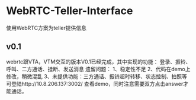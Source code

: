 # WebRTC-Teller-Interface
使用WebRTC方案为teller提供信息

## v0.1
webrtc跟VTA，VTM交互的版本V0.1已经完成，其中实现的功能：
        登录、振铃、呼叫、二方通话、挂断、发送消息
    遗留问题：
        1、稳定性不足
        2、代码在demo上修改，稍微混乱
        3、未提供功能：三方通话、振铃超时转移、状态控制、拍照等
可登陆http://10.8.206.137:3002/ 查看demo，同时注意需要双方点击answer才能通话。

